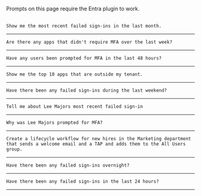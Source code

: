 Prompts on this page require the Entra plugin to work.
<br><br>
```
Show me the most recent failed sign-ins in the last month.
```
---
```
Are there any apps that didn't require MFA over the last week?
```
---
```
Have any users been prompted for MFA in the last 48 hours?
```
---
```
Show me the top 10 apps that are outside my tenant.
```
---
```
Have there been any failed sign-ins during the last weekend?
```
---
```
Tell me about Lee Majors most recent failed sign-in
```
---
```
Why was Lee Majors prompted for MFA?
```
---
```
Create a lifecycle workflow for new hires in the Marketing department that sends a welcome email and a TAP and adds them to the All Users group.
```
---
```
Have there been any failed sign-ins overnight?
```
---
```
Have there been any failed sign-ins in the last 24 hours?
```
---

